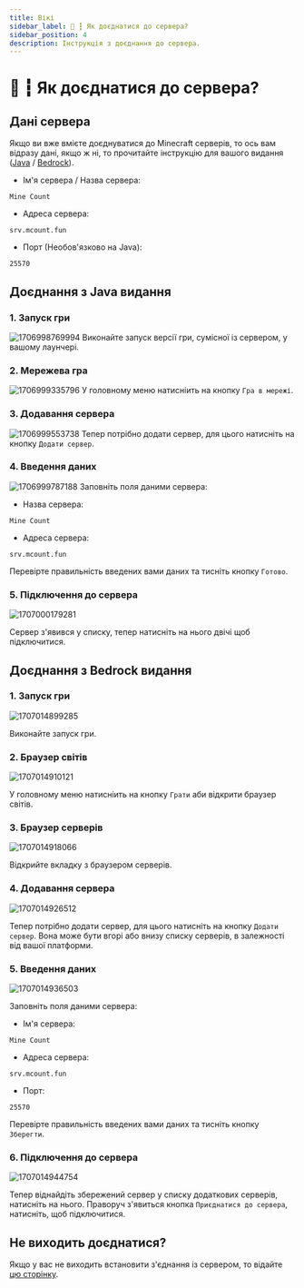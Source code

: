```yaml
---
title: Вікі
sidebar_label: 🎫 ┇ Як доєднатися до сервера?
sidebar_position: 4
description: Інструкція з доєднання до сервера.
---
```

# 🎫 ┇ Як доєднатися до сервера?

## Дані сервера

Якщо ви вже вмієте доєднуватися до Minecraft серверів, то ось вам відразу дані, якщо ж ні, то прочитайте інструкцію для вашого видання ([Java](/how-to-join#доєднання-з-java-видання) / [Bedrock](/how-to-join#доєднання-з-bedrock-видання)).

- Ім'я сервера / Назва сервера:

```
Mine Count
```

- Адреса сервера:

```
srv.mcount.fun
```

- Порт (Необов'язково на Java):

```
25570
```

## Доєднання з Java видання

### 1. Запуск гри

![1706998769994](image/how-to-join/1706998769994.png)
Виконайте запуск версії гри, сумісної із сервером, у вашому лаунчері.

### 2. Мережева гра

![1706999335796](image/how-to-join/1706999335796.png)
У головному меню натисніить на кнопку `Гра в мережі`.

### 3. Додавання сервера

![1706999553738](image/how-to-join/1706999553738.png)
Тепер потрібно додати сервер, для цього натисніть на кнопку `Додати сервер`.

### 4. Введення даних

![1706999787188](image/how-to-join/1706999787188.png)
Заповніть поля даними сервера:

- Назва сервера:

```
Mine Count
```

- Адреса сервера:

```
srv.mcount.fun
```

Перевірте правильність введених вами даних та тисніть кнопку `Готово`.

### 5. Підключення до сервера

![1707000179281](image/how-to-join/1707000179281.png)

Сервер з'явився у списку, тепер натисніть на нього двічі щоб підключитися.

## Доєднання з Bedrock видання

### 1. Запуск гри

![1707014899285](image/how-to-join/1707014899285.png)

Виконайте запуск гри.

### 2. Браузер світів

![1707014910121](image/how-to-join/1707014910121.png)

У головному меню натисніить на кнопку `Грати` аби відкрити браузер світів.

### 3. Браузер серверів

![1707014918066](image/how-to-join/1707014918066.png)

Відкрийте вкладку з браузером серверів.

### 4. Додавання сервера

![1707014926512](image/how-to-join/1707014926512.png)

Тепер потрібно додати сервер, для цього натисніть на кнопку `Додати сервер`. Вона може бути вгорі або внизу списку серверів, в залежності від вашої платформи.

### 5. Введення даних

![1707014936503](image/how-to-join/1707014936503.png)

Заповніть поля даними сервера:

- Ім'я сервера:

```
Mine Count
```

- Адреса сервера:

```
srv.mcount.fun
```

- Порт:

```
25570
```

Перевірте правильність введених вами даних та тисніть кнопку `Зберегти`.

### 6. Підключення до сервера

![1707014944754](image/how-to-join/1707014944754.png)

Тепер віднайдіть збережений сервер у списку додаткових серверів, натисніть на нього. Праворуч з'явиться кнопка `Приєднатися до сервера`, натисніть, щоб підключитися.

## Не виходить доєднатися?
Якщо у вас не виходить встановити з'єднання із сервером, то відайте [цю сторінку](./cant-join).
